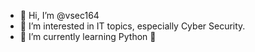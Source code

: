 - 👋 Hi, I’m @vsec164
- 👀 I’m interested in IT topics, especially Cyber Security.
- 🌱 I’m currently learning Python 🐍

<!---
vsec164/vsec164 is a ✨ special ✨ repository because its `README.md` (this file) appears on your GitHub profile.
You can click the Preview link to take a look at your changes.
--->
